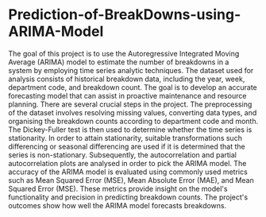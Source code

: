 # Prediction-of-BreakDowns-using-ARIMA-Model
The goal of this project is to use the Autoregressive Integrated Moving Average (ARIMA) model to estimate the number of breakdowns in a system by employing time series analytic techniques. The dataset used for analysis consists of historical breakdown data, including the year, week, department code, and breakdown count. The goal is to develop an accurate forecasting model that can assist in proactive maintenance and resource planning.
There are several crucial steps in the project. The preprocessing of the dataset involves resolving missing values, converting data types, and organising the breakdown counts according to department code and month. 
The Dickey-Fuller test is then used to determine whether the time series is stationarity. In order to attain stationarity, suitable transformations such differencing or seasonal differencing are used if it is determined that the series is non-stationary.
Subsequently, the autocorrelation and partial autocorrelation plots are analysed in order to pick the ARIMA model.
The accuracy of the ARIMA model is evaluated using commonly used metrics such as Mean Squared Error (MSE), Mean Absolute Error (MAE), and Mean Squared Error (MSE).
These metrics provide insight on the model's functionality and precision in predicting breakdown counts. The project's outcomes show how well the ARIMA model forecasts breakdowns.
